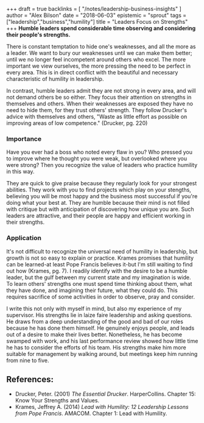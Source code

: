 +++
draft = true
backlinks = [
  "/notes/leadership-business-insights"
]
author = "Alex Bilson"
date = "2018-06-03"
epistemic = "sprout"
tags = ["leadership","business","humility"]
title = "Leaders Focus on Strengths"
+++
**Humble leaders spend considerable time observing and considering their people's strengths.**

There is constant temptation to hide one's weaknesses, and all the more as a leader.  We want to bury our weaknesses until we can make them better; until we no longer feel incompetent around others who excel.  The more important we view ourselves, the more pressing the need to be perfect in every area.  This is in direct conflict with the beautiful and necessary characteristic of humility in leadership.

In contrast, humble leaders admit they are not strong in every area, and will not demand others be so either.  They focus their attention on strengths in themselves and others.  When their weaknesses are exposed they have no need to hide them, for they trust others' strength.  They follow Drucker's advice with themselves and others, "Waste as little effort as possible on improving areas of low competence." (Drucker, pg. 220)

### Importance

Have you ever had a boss who noted every flaw in you?  Who pressed you to improve where he thought you were weak, but overlooked where you were strong?  Then you recognize the value of leaders who practice humility in this way.

They are quick to give praise because they regularly look for your strongest abilities.  They work with you to find projects which play on your stengths, believing you will be most happy and the business most successful if you're doing what your best at.  They are humble because their mind is not filled with critique but with anticipation of discovering how unique you are.  Such leaders are attractive, and their people are happy and efficient working in their strengths.

### Application

It's not difficult to recognize the universal need of humility in leadership, but growth is not so easy to explain or practice.  Krames promises that humility can be learned-at least Pope Francis believes it-but I'm still waiting to find out how (Krames, pg. 7).  I readily identify with the desire to be a humble leader, but the gulf between my current state and my imagination is wide.  To learn others' strengths one must spend time thinking about them, what they have done, and imagining their future, what they could do.  This requires sacrifice of some activities in order to observe, pray and consider.

I write this not only with myself in mind, but also my experience of my supervisor.  His strengths lie in laize faire leadership and asking questions.  He draws from a deep understanding of the good and bad of our roles because he has done them himself.  He genuinely enjoys people, and leads out of a desire to make their lives better.  Nonetheless, he has become swamped with work, and his last performance review showed how little time he has to consider the efforts of his team.  His strengths make him more suitable for management by walking around, but meetings keep him running from nine to five.

## References:

- Drucker, Peter. (2001) _The Essential Drucker_. HarperCollins. Chapter 15: Know Your Strengths and Values.
- Krames, Jeffrey A. (2014) _Lead with Humility: 12 Leadership Lessons from Pope Francis_. AMACOM. Chapter 1: Lead with Humility.
